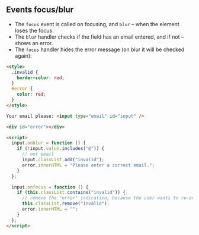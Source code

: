 ## Events focus/blur

- The `focus` event is called on focusing, and `blur` – when the element loses the focus.
- The `blur` handler checks if the field has an email entered, and if not – shows an error.
- The `focus` handler hides the error message (on blur it will be checked again):

```html
<style>
  .invalid {
    border-color: red;
  }
  #error {
    color: red;
  }
</style>

Your email please: <input type="email" id="input" />

<div id="error"></div>

<script>
  input.onblur = function () {
    if (!input.value.includes("@")) {
      // not email
      input.classList.add("invalid");
      error.innerHTML = "Please enter a correct email.";
    }
  };

  input.onfocus = function () {
    if (this.classList.contains("invalid")) {
      // remove the "error" indication, because the user wants to re-enter something
      this.classList.remove("invalid");
      error.innerHTML = "";
    }
  };
</script>
```
